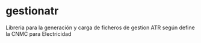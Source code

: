# gestionatr

Libreria para la generación y carga de ficheros de gestion ATR según define
la CNMC para Electricidad
